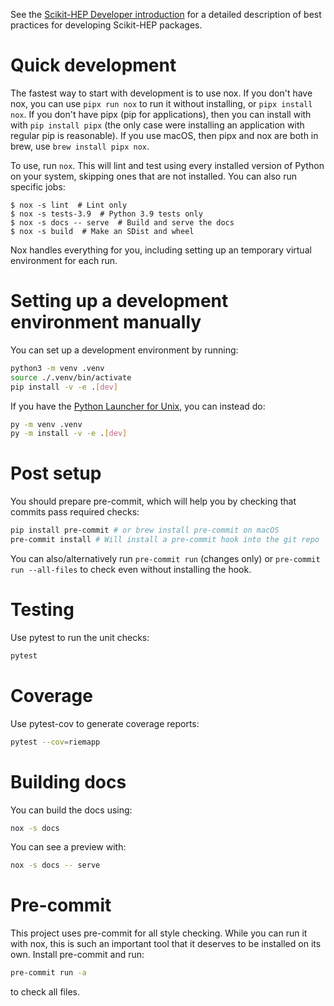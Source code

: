 See the [Scikit-HEP Developer introduction][skhep-dev-intro] for a detailed
description of best practices for developing Scikit-HEP packages.

[skhep-dev-intro]: https://scikit-hep.org/developer/intro

# Quick development

The fastest way to start with development is to use nox. If you don't have nox,
you can use `pipx run nox` to run it without installing, or `pipx install nox`.
If you don't have pipx (pip for applications), then you can install with with
`pip install pipx` (the only case were installing an application with regular
pip is reasonable). If you use macOS, then pipx and nox are both in brew, use
`brew install pipx nox`.

To use, run `nox`. This will lint and test using every installed version of
Python on your system, skipping ones that are not installed. You can also run
specific jobs:

```console
$ nox -s lint  # Lint only
$ nox -s tests-3.9  # Python 3.9 tests only
$ nox -s docs -- serve  # Build and serve the docs
$ nox -s build  # Make an SDist and wheel
```

Nox handles everything for you, including setting up an temporary virtual
environment for each run.

# Setting up a development environment manually

You can set up a development environment by running:

```bash
python3 -m venv .venv
source ./.venv/bin/activate
pip install -v -e .[dev]
```

If you have the
[Python Launcher for Unix](https://github.com/brettcannon/python-launcher), you
can instead do:

```bash
py -m venv .venv
py -m install -v -e .[dev]
```

# Post setup

You should prepare pre-commit, which will help you by checking that commits pass
required checks:

```bash
pip install pre-commit # or brew install pre-commit on macOS
pre-commit install # Will install a pre-commit hook into the git repo
```

You can also/alternatively run `pre-commit run` (changes only) or
`pre-commit run --all-files` to check even without installing the hook.

# Testing

Use pytest to run the unit checks:

```bash
pytest
```

# Coverage

Use pytest-cov to generate coverage reports:

```bash
pytest --cov=riemapp
```

# Building docs

You can build the docs using:

```bash
nox -s docs
```

You can see a preview with:

```bash
nox -s docs -- serve
```

# Pre-commit

This project uses pre-commit for all style checking. While you can run it with
nox, this is such an important tool that it deserves to be installed on its own.
Install pre-commit and run:

```bash
pre-commit run -a
```

to check all files.
